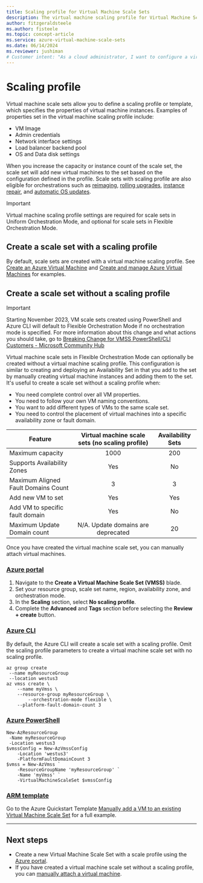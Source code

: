 ```yaml
---
title: Scaling profile for Virtual Machine Scale Sets
description: The virtual machine scaling profile for Virtual Machine Scale Sets define the VM configuration you want to use when adding instances to the scale set via autoscaling 
author: fitzgeraldsteele 
ms.author: fisteele
ms.topic: concept-article
ms.service: azure-virtual-machine-scale-sets
ms.date: 06/14/2024
ms.reviewer: jushiman
# Customer intent: "As a cloud administrator, I want to configure a virtual machine scale set with specific properties, so that I can efficiently manage instance scaling and deployment according to my application's requirements."
---
```


# Scaling profile

Virtual machine scale sets allow you to define a scaling profile or template, which specifies the properties of virtual machine instances. Examples of properties set in the virtual machine scaling profile include:

- VM Image
- Admin credentials
- Network interface settings
- Load balancer backend pool
- OS and Data disk settings

When you increase the capacity or instance count of the scale set, the scale set will add new virtual machines to the set based on the configuration defined in the profile. Scale sets with scaling profile are also eligible for orchestrations such as [reimaging](/rest/api/compute/virtual-machine-scale-sets/reimage), [rolling upgrades](/rest/api/compute/virtual-machine-scale-set-rolling-upgrades), [instance repair](virtual-machine-scale-sets-automatic-instance-repairs.md), and [automatic OS updates](virtual-machine-scale-sets-automatic-upgrade.md).

> [!IMPORTANT] 
> Virtual machine scaling profile settings are required for scale sets in Uniform Orchestration Mode, and optional for scale sets in Flexible Orchestration Mode.

## Create a scale set with a scaling profile
By default, scale sets are created with a virtual machine scaling profile. See [Create an Azure Virtual Machine](quick-create-portal.md) and [Create and manage Azure Virtual Machines](tutorial-create-and-manage-cli.md) for examples.

## Create a scale set without a scaling profile

> [!IMPORTANT]
>Starting November 2023, VM scale sets created using PowerShell and Azure CLI will default to Flexible Orchestration Mode if no orchestration mode is specified. For more information about this change and what actions you should take, go to [Breaking Change for VMSS PowerShell/CLI Customers - Microsoft Community Hub](
https://techcommunity.microsoft.com/t5/azure-compute-blog/breaking-change-for-vmss-powershell-cli-customers/ba-p/3818295)

Virtual machine scale sets in Flexible Orchestration Mode can optionally be created without a virtual machine scaling profile. This configuration is similar to creating and deploying an Availability Set in that you add to the set by manually creating virtual machine instances and adding them to the set. It's useful to create a scale set without a scaling profile when:

- You need complete control over all VM properties.
- You need to follow your own VM naming conventions.
- You want to add different types of VMs to the same scale set.
- You need to control the placement of virtual machines into a specific availability zone or fault domain.

| Feature                             | Virtual machine scale sets (no scaling profile) | Availability Sets |
| ----------------------------------- | :---------------------------------------------: | :---------------: |
| Maximum capacity                    |                      1000                       |        200        |
| Supports Availability Zones         |                       Yes                       |        No         |
| Maximum Aligned Fault Domains Count |                        3                        |         3         |
| Add new VM to set                   |                       Yes                       |        Yes        |
| Add VM to specific fault domain     |                       Yes                       |        No         |
| Maximum Update Domain count         |       N/A. Update domains are deprecated        |        20         |

Once you have created the virtual machine scale set, you can manually attach virtual machines.

### [Azure portal](#tab/portal)
1. Navigate to the **Create a Virtual Machine Scale Set (VMSS)** blade.
2. Set your resource group, scale set name, region, availability zone, and orchestration mode.
3. In the **Scaling** section, select **No scaling profile**.
4. Complete the **Advanced** and **Tags** section before selecting the **Review + create** button.

### [Azure CLI](#tab/cli)

By default, the Azure CLI will create a scale set with a scaling profile. Omit the scaling profile parameters to create a virtual machine scale set with no scaling profile.

```azurecli-interactive
az group create
 --name myResourceGroup
 --location westus3
az vmss create \
	--name myVmss \
	--resource-group myResourceGroup \
        --orchestration-mode flexible \
	--platform-fault-domain-count 3 
```

### [Azure PowerShell](#tab/powershell)

```azurepowershell-interactive
New-AzResourceGroup
 -Name myResourceGroup
 -Location westus3
$vmssConfig = New-AzVmssConfig 
	-Location 'westus3' 
	-PlatformFaultDomainCount 3 
$vmss = New-AzVmss `
	-ResourceGroupName 'myResourceGroup' `
	-Name 'myVmss' `
	-VirtualMachineScaleSet $vmssConfig
```

### [ARM template](#tab/arm)

Go to the Azure Quickstart Template [Manually add a VM to an existing Virtual Machine Scale Set](https://github.com/Azure/azure-quickstart-templates/tree/master/quickstarts/microsoft.compute/vmss-flexible-orchestration-manual-add-vm) for a full example.

---


## Next steps
- Create a new Virtual Machine Scale Set with a scale profile using the [Azure portal](quick-create-portal.md).
- If you have created a virtual machine scale set without a scaling profile, you can [manually attach a virtual machine](virtual-machine-scale-sets-attach-detach-vm.md).
